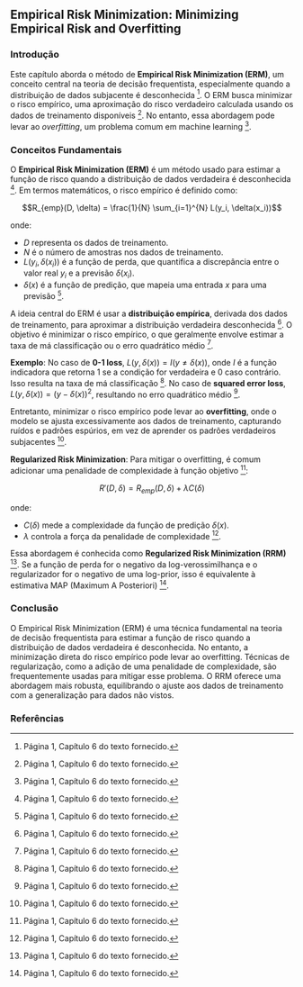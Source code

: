 ## Empirical Risk Minimization: Minimizing Empirical Risk and Overfitting

### Introdução
Este capítulo aborda o método de **Empirical Risk Minimization (ERM)**, um conceito central na teoria de decisão frequentista, especialmente quando a distribuição de dados subjacente é desconhecida [^1]. O ERM busca minimizar o risco empírico, uma aproximação do risco verdadeiro calculada usando os dados de treinamento disponíveis [^1]. No entanto, essa abordagem pode levar ao *overfitting*, um problema comum em machine learning [^1].

### Conceitos Fundamentais

O **Empirical Risk Minimization (ERM)** é um método usado para estimar a função de risco quando a distribuição de dados verdadeira é desconhecida [^1]. Em termos matemáticos, o risco empírico é definido como:

$$R_{emp}(D, \delta) = \frac{1}{N} \sum_{i=1}^{N} L(y_i, \delta(x_i))$$

onde:

*   $D$ representa os dados de treinamento.
*   $N$ é o número de amostras nos dados de treinamento.
*   $L(y_i, \delta(x_i))$ é a função de perda, que quantifica a discrepância entre o valor real $y_i$ e a previsão $\delta(x_i)$.
*   $\delta(x)$ é a função de predição, que mapeia uma entrada $x$ para uma previsão [^1].

A ideia central do ERM é usar a **distribuição empírica**, derivada dos dados de treinamento, para aproximar a distribuição verdadeira desconhecida [^1]. O objetivo é minimizar o risco empírico, o que geralmente envolve estimar a taxa de má classificação ou o erro quadrático médio [^1].

**Exemplo**: No caso de **0-1 loss**, $L(y, \delta(x)) = I(y \neq \delta(x))$, onde $I$ é a função indicadora que retorna 1 se a condição for verdadeira e 0 caso contrário. Isso resulta na taxa de má classificação [^1]. No caso de **squared error loss**, $L(y, \delta(x)) = (y - \delta(x))^2$, resultando no erro quadrático médio [^1].

Entretanto, minimizar o risco empírico pode levar ao **overfitting**, onde o modelo se ajusta excessivamente aos dados de treinamento, capturando ruídos e padrões espúrios, em vez de aprender os padrões verdadeiros subjacentes [^1].

**Regularized Risk Minimization**: Para mitigar o overfitting, é comum adicionar uma penalidade de complexidade à função objetivo [^1]:

$$R'(D, \delta) = R_{emp}(D, \delta) + \lambda C(\delta)$$

onde:

*   $C(\delta)$ mede a complexidade da função de predição $\delta(x)$.
*   $\lambda$ controla a força da penalidade de complexidade [^1].

Essa abordagem é conhecida como **Regularized Risk Minimization (RRM)** [^1]. Se a função de perda for o negativo da log-verossimilhança e o regularizador for o negativo de uma log-prior, isso é equivalente à estimativa MAP (Maximum A Posteriori) [^1].

### Conclusão
O Empirical Risk Minimization (ERM) é uma técnica fundamental na teoria de decisão frequentista para estimar a função de risco quando a distribuição de dados verdadeira é desconhecida. No entanto, a minimização direta do risco empírico pode levar ao overfitting. Técnicas de regularização, como a adição de uma penalidade de complexidade, são frequentemente usadas para mitigar esse problema. O RRM oferece uma abordagem mais robusta, equilibrando o ajuste aos dados de treinamento com a generalização para dados não vistos.

### Referências
[^1]: Página 1, Capítulo 6 do texto fornecido.
<!-- END -->